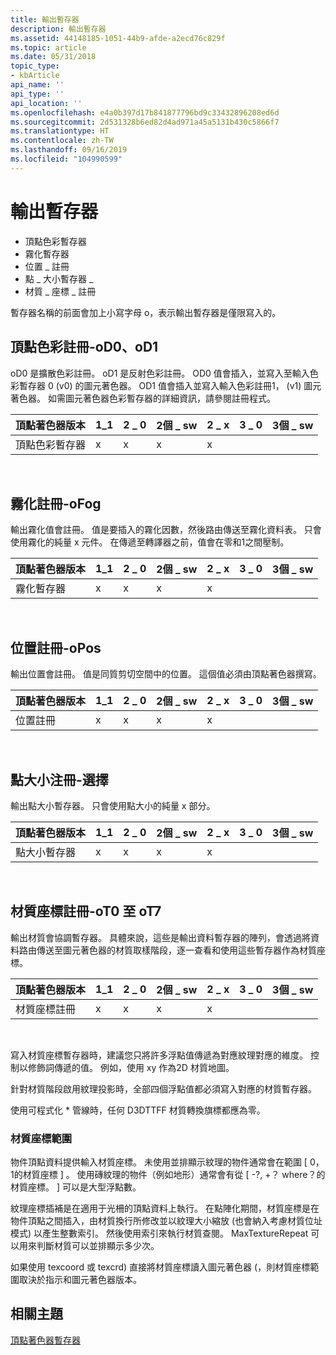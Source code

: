 ```yaml
---
title: 輸出暫存器
description: 輸出暫存器
ms.assetid: 44148185-1051-44b9-afde-a2ecd76c829f
ms.topic: article
ms.date: 05/31/2018
topic_type:
- kbArticle
api_name: ''
api_type: ''
api_location: ''
ms.openlocfilehash: e4a0b397d17b841877796bd9c33432896208ed6d
ms.sourcegitcommit: 2d531328b6ed82d4ad971a45a5131b430c5866f7
ms.translationtype: HT
ms.contentlocale: zh-TW
ms.lasthandoff: 09/16/2019
ms.locfileid: "104990599"
---
```

# <a name="output-registers"></a>輸出暫存器

-   頂點色彩暫存器
-   霧化暫存器
-   位置 \_ 註冊
-   點 \_ 大小暫存器 \_
-   材質 \_ 座標 \_ 註冊

暫存器名稱的前面會加上小寫字母 o，表示輸出暫存器是僅限寫入的。

## <a name="vertex-color-register---od0-od1"></a>頂點色彩註冊-oD0、oD1

oD0 是擴散色彩註冊。 oD1 是反射色彩註冊。 OD0 值會插入，並寫入至輸入色彩暫存器 0 (v0) 的圖元著色器。 OD1 值會插入並寫入輸入色彩註冊1， (v1) 圖元著色器。 如需圖元著色器色彩暫存器的詳細資訊，請參閱註冊程式。



| 頂點著色器版本 | 1\_1 | 2 \_ 0 | 2個 \_ sw | 2 \_ x | 3 \_ 0 | 3個 \_ sw |
|------------------------|------|------|-------|------|------|-------|
| 頂點色彩暫存器  | x    | x    | x     | x    |      |       |



 

## <a name="fog-register---ofog"></a>霧化註冊-oFog

輸出霧化值會註冊。 值是要插入的霧化因數，然後路由傳送至霧化資料表。 只會使用霧化的純量 x 元件。 在傳遞至轉譯器之前，值會在零和1之間壓制。



| 頂點著色器版本 | 1\_1 | 2 \_ 0 | 2個 \_ sw | 2 \_ x | 3 \_ 0 | 3個 \_ sw |
|------------------------|------|------|-------|------|------|-------|
| 霧化暫存器           | x    | x    | x     | x    |      |       |



 

## <a name="position-register---opos"></a>位置註冊-oPos

輸出位置會註冊。 值是同質剪切空間中的位置。 這個值必須由頂點著色器撰寫。



| 頂點著色器版本 | 1\_1 | 2 \_ 0 | 2個 \_ sw | 2 \_ x | 3 \_ 0 | 3個 \_ sw |
|------------------------|------|------|-------|------|------|-------|
| 位置註冊      | x    | x    | x     | x    |      |       |



 

## <a name="point-size-register---opts"></a>點大小注冊-選擇

輸出點大小暫存器。 只會使用點大小的純量 x 部分。



| 頂點著色器版本 | 1\_1 | 2 \_ 0 | 2個 \_ sw | 2 \_ x | 3 \_ 0 | 3個 \_ sw |
|------------------------|------|------|-------|------|------|-------|
| 點大小暫存器    | x    | x    | x     | x    |      |       |



 

## <a name="texture-coordinate-register---ot0-to-ot7"></a>材質座標註冊-oT0 至 oT7

輸出材質會協調暫存器。 具體來說，這些是輸出資料暫存器的陣列，會透過將資料路由傳送至圖元著色器的材質取樣階段，逐一查看和使用這些暫存器作為材質座標。



| 頂點著色器版本      | 1\_1 | 2 \_ 0 | 2個 \_ sw | 2 \_ x | 3 \_ 0 | 3個 \_ sw |
|-----------------------------|------|------|-------|------|------|-------|
| 材質座標註冊 | x    | x    | x     | x    |      |       |



 

寫入材質座標暫存器時，建議您只將許多浮點值傳遞為對應紋理對應的維度。 控制以修飾詞傳遞的值。 例如，使用 xy 作為2D 材質地圖。

針對材質階段啟用紋理投影時，全部四個浮點值都必須寫入對應的材質暫存器。

使用可程式化 \* 管線時，任何 D3DTTFF 材質轉換旗標都應為零。

### <a name="texture-coordinate-range"></a>材質座標範圍

物件頂點資料提供輸入材質座標。 未使用並排顯示紋理的物件通常會在範圍 \[ 0，1的材質座標 \] 。 使用磚紋理的物件（例如地形）通常會有從 \[ -?, +？ where？的材質座標。 \] 可以是大型浮點數。

紋理座標插補是在適用于光柵的頂點資料上執行。 在點陣化期間，材質座標是在物件頂點之間插入，由材質換行所修改並以紋理大小縮放 (也會納入考慮材質位址模式) 以產生整數索引。 然後使用索引來執行材質查閱。 MaxTextureRepeat 可以用來判斷材質可以並排顯示多少次。

如果使用 texcoord 或 texcrd) 直接將材質座標讀入圖元著色器 (，則材質座標範圍取決於指示和圖元著色器版本。

## <a name="related-topics"></a>相關主題

<dl> <dt>

[頂點著色器暫存器](dx9-graphics-reference-asm-vs-registers.md)
</dt> </dl>

 

 




